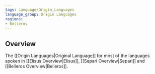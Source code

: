 ```yaml
---
tags: Language/Origin_Languages
language_group: Origin Languages
regions:
- Belleros
---
```

## Overview
The [[Origin Languages|Original Language]] for most of the languages spoken in [[Elisus Overview|Elisus]], [[Separi Overview|Separi]] and [[Belleros Overview|Belleros]].